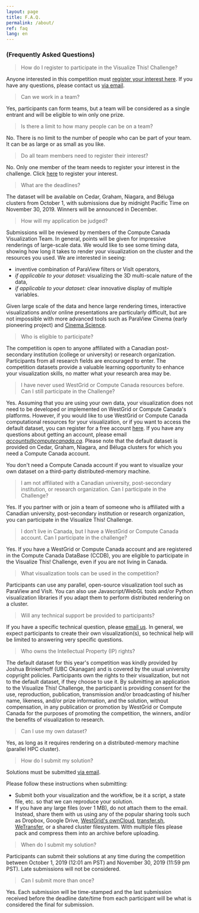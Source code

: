 ```yaml
---
layout: page
title: F.A.Q.
permalink: /about/
ref: faq
lang: en
---
```


### (Frequently Asked Questions)

> How do I register to participate in the Visualize This! Challenge?

Anyone interested in this competition must <a
href="https://www.eventbrite.ca/e/4th-annual-visualize-this-challenge-registration-71335547543"
target="_blank">register your interest here</a>. If you have any questions, please contact us
[via email](mailto:viz-challenge@westgrid.ca).

> Can we work in a team?

Yes, participants can form teams, but a team will be considered as a single entrant and will be eligible
to win only one prize.

> Is there a limit to how many people can be on a team?

No. There is no limit to the number of people who can be part of your team. It can be as large or as
small as you like.

> Do all team members need to register their interest?

No. Only one member of the team needs to register your interest in the challenge. Click <a
href="https://www.eventbrite.ca/e/4th-annual-visualize-this-challenge-registration-71335547543"
target="_blank">here</a> to register your interest.

> What are the deadlines?

The dataset will be available on Cedar, Graham, Niagara, and Béluga clusters from October 1, with
submissions due by midnight Pacific Time on November 30, 2019. Winners will be announced in December.

> How will my application be judged?

Submissions will be reviewed by members of the Compute Canada Visualization Team. In general, points will
be given for impressive renderings of large-scale data. We would like to see some timing data, showing
how long it takes to render your visualization on the cluster and the resources you used. We are
interested in seeing:

- inventive combination of ParaView filters or VisIt operators,
- *if applicable to your dataset:* visualizing the 3D multi-scale nature of the data,
- *if applicable to your dataset:* clear innovative display of multiple variables.

Given large scale of the data and hence large rendering times, interactive visualizations and/or online
presentations are particularly difficult, but are not impossible with more advanced tools such as
ParaView Cinema (early pioneering project) and <a href="https://cinemascience.github.io"
target="_blank">Cinema Science</a>.

> Who is eligible to participate?

The competition is open to anyone affiliated with a Canadian post-secondary institution (college or
university) or research organization. Participants from all research fields are encouraged to enter. The
competition datasets provide a valuable learning opportunity to enhance your visualization skills, no
matter what your research area may be.

> I have never used WestGrid or Compute Canada resources before. Can I still participate in the
> Challenge?

Yes. Assuming that you are using your own data, your visualization does not need to be developed or
implemented on WestGrid or Compute Canada's platforms. However, if you would like to use WestGrid or
Compute Canada computational resources for your visualization, or if you want to access the default
dataset, you can register for a free account <a
href="https://www.computecanada.ca/research-portal/account-management/apply-for-an-account"
target="_blank">here</a>. If you have any questions about getting an account, please email
*accounts@computecanada.ca*. Please note that the default dataset is provided on Cedar, Graham, Niagara,
and Béluga clusters for which you need a Compute Canada account.

You don't need a Compute Canada account if you want to visualize your own dataset on a third-party
distributed-memory machine.

> I am not affiliated with a Canadian university, post-secondary institution, or research
> organization. Can I participate in the Challenge?

Yes. If you partner with or join a team of someone who is affiliated with a Canadian university,
post-secondary institution or research organization, you can participate in the Visualize This!
Challenge.

> I don’t live in Canada, but I have a WestGrid or Compute Canada account. Can I participate in the
> challenge?

Yes. If you have a WestGrid or Compute Canada account and are registered in the Compute Canada DataBase
(CCDB), you are eligible to participate in the Visualize This! Challenge, even if you are not living in
Canada.

> What visualization tools can be used in the competition?

Participants can use any parallel, open-source visualization tool such as ParaView and VisIt. You can
also use Javascript/WebGL tools and/or Python visualization libraries if you adapt them to perform
distributed rendering on a cluster.

<!-- domain-specific packages, online Javascript/WebGL tools, Python visualization libraries, or any other -->
<!-- open-source software you feel comfortable using. -->

<!-- We hosted a kickoff webinar on Sept 27 that gave a walk-through of the dataset and gave some examples of -->
<!-- visualization tools that can be used. Click here to view the archive recording (to get right to the -->
<!-- dataset tour, skip ahead to 4:04 in the video). -->

> Will any technical support be provided to participants?

If you have a specific technical question, please [email us](mailto:viz-challenge@westgrid.ca). In
general, we expect participants to create their own visualization(s), so technical help will be limited
to answering very specific questions.

<!-- Our kickoff workshop will share more details on the dataset, supply sample routines to read the data, and -->
<!-- demonstrate a few basic visualization examples. Click here to register for the workshop. -->

> Who owns the Intellectual Property (IP) rights?

The default dataset for this year's competition was kindly provided by Joshua Brinkerhoff (UBC Okanagan)
and is covered by the usual university copyright policies. Participants own the rights to their
visualization, but not to the default dataset, if they choose to use it. By submitting an application to
the Visualize This!  Challenge, the participant is providing consent for the use, reproduction,
publication, transmission and/or broadcasting of his/her name, likeness, and/or prize information, and
the solution, without compensation, in any publication or promotion by WestGrid or Compute Canada for the
purposes of promoting the competition, the winners, and/or the benefits of visualization to research.

> Can I use my own dataset?

Yes, as long as it requires rendering on a distributed-memory machine (parallel HPC cluster).

<!-- No. In both the scientific and humanities tracks, all participants will work with the same dataset, which -->
<!-- has been provided to the Challenge by a researcher. Both datasets will be made available on the -->
<!-- competition webpage, and participants can download it anytime after October 1, 2019. -->

<!-- We hosted a kickoff webinar on Sept 27 that gave a walk-through of the -->
<!-- dataset. Click here to view the archive recording (to get right to the dataset tour, skip ahead to 4:04 -->
<!-- in the video). -->

> How do I submit my solution?

Solutions must be submitted [via email](mailto:viz-challenge@westgrid.ca).

Please follow these instructions when submitting:
- Submit both your visualization and the workflow, be it a script, a state file, etc. so that we can
  reproduce your solution.
- If you have any large files (over 1 MB), do not attach them to the email. Instead, share them with us
  using any of the popular sharing tools such as Dropbox, Google Drive, <a
  href="https://www.westgrid.ca/resources_services/data_storage/cloud_storage" target="_blank">WestGrid's
  ownCloud</a>, <a href="https://transfer.sh" target="_blank">transfer.sh</a>, <a
  href="https://wetransfer.com" target="_blank">WeTransfer</a>, or a shared cluster filesystem. With
  multiple files please pack and compress them into an archive before uploading.

> When do I submit my solution?

Participants can submit their solutions at any time during the competition between October 1, 2019 (12:01
am PST) and November 30, 2019 (11:59 pm PST). Late submissions will not be considered.

> Can I submit more than once?

Yes. Each submission will be time-stamped and the last submission received before the deadline date/time
from each participant will be what is considered the final for submission.








<!-- Some words about scientific visualization and distributed rendering in particular. -->

<!-- raise awareness of the essential role visualization can play in helping researchers explore large -->
<!-- datasets to answer important scientific questions -->

<!-- “Visualization has the potential to help researchers better understand, illustrate and glean insight from their data. Compute Canada has the resources and expertise to support all stages of visualization, from preparing data to interactive analysis. We’re working to engage more scientists, across all disciplines, to tap the power and the promise of visualization for research,” says Alex Razoumov, Compute Canada Visualization Team Lead and a Visualization Coordinator with <a href="http://www.westgrid.ca/">WestGrid</a>. -->



<!-- This is the base Jekyll theme. You can find out more info about customizing your Jekyll theme, as well as basic Jekyll usage documentation at [jekyllrb.com](http://jekyllrb.com/) -->

<!-- You can find this multilanguage theme at : -->
<!-- {% include icon-github.html username="sylvaindurand" %} / -->
<!-- [multilingual-jekyll](https://github.com/sylvaindurand/multilingual-jekyll) -->

<!-- You can find the original source code for the Jekyll new theme at: -->
<!-- {% include icon-github.html username="jglovier" %} / -->
<!-- [jekyll-new](https://github.com/jglovier/jekyll-new) -->

<!-- You can find the source code for Jekyll at -->
<!-- {% include icon-github.html username="jekyll" %} / -->
<!-- [jekyll](https://github.com/jekyll/jekyll) -->

<!-- <a href="link" target="_blank">text</a> -->

